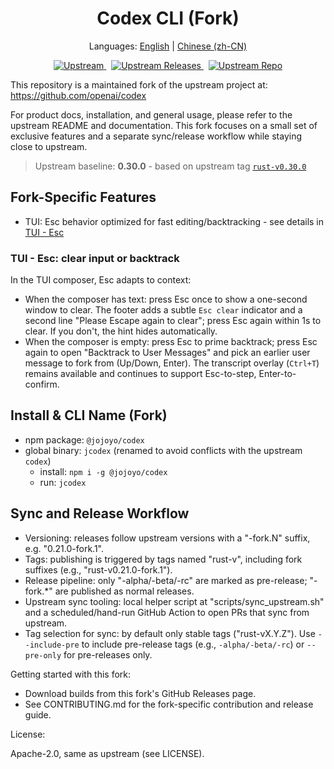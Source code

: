 <h1 align="center">Codex CLI (Fork)</h1>

<p align="center">Languages: <a href="README.md">English</a> | <a href="README.zh-CN.md">Chinese (zh-CN)</a></p>

<p align="center">
  <a href="https://github.com/openai/codex/releases/tag/rust-v0.30.0">
    <img alt="Upstream" src="https://img.shields.io/badge/upstream-0.30.0-blue" />
  </a>
  &nbsp;
  <a href="https://github.com/openai/codex/releases">
    <img alt="Upstream Releases" src="https://img.shields.io/badge/upstream-releases-555" />
  </a>
  &nbsp;
  <a href="https://github.com/openai/codex">
    <img alt="Upstream Repo" src="https://img.shields.io/badge/source-openai%2Fcodex-555" />
  </a>

</p>

This repository is a maintained fork of the upstream project at:
https://github.com/openai/codex

For product docs, installation, and general usage, please refer to the
upstream README and documentation. This fork focuses on a small set of
exclusive features and a separate sync/release workflow while staying close to upstream.

> Upstream baseline: **0.30.0** - based on upstream tag
> [`rust-v0.30.0`](https://github.com/openai/codex/releases/tag/rust-v0.30.0)

## Fork-Specific Features

- TUI: Esc behavior optimized for fast editing/backtracking - see details in [TUI - Esc](#tui--esc-clear-input-or-backtrack)

### TUI - Esc: clear input or backtrack

In the TUI composer, Esc adapts to context:

- When the composer has text: press Esc once to show a one-second window to clear. The footer adds a subtle `Esc clear` indicator and a second line "Please Escape again to clear"; press Esc again within 1s to clear. If you don't, the hint hides automatically.
- When the composer is empty: press Esc to prime backtrack; press Esc again to open "Backtrack to User Messages" and pick an earlier user message to fork from (Up/Down, Enter). The transcript overlay (`Ctrl+T`) remains available and continues to support Esc-to-step, Enter-to-confirm.

## Install & CLI Name (Fork)

- npm package: `@jojoyo/codex`
- global binary: `jcodex` (renamed to avoid conflicts with the upstream `codex`)
  - install: `npm i -g @jojoyo/codex`
  - run: `jcodex`

## Sync and Release Workflow

- Versioning: releases follow upstream versions with a "-fork.N" suffix, e.g. "0.21.0-fork.1".
- Tags: publishing is triggered by tags named "rust-v<version>", including fork suffixes (e.g., "rust-v0.21.0-fork.1").
- Release pipeline: only "-alpha/-beta/-rc" are marked as pre-release; "-fork.*" are published as normal releases.
- Upstream sync tooling: local helper script at "scripts/sync_upstream.sh" and a scheduled/hand-run GitHub Action to open PRs that sync from upstream.
- Tag selection for sync: by default only stable tags ("rust-vX.Y.Z"). Use `--include-pre` to include pre-release tags (e.g., `-alpha/-beta/-rc`) or `--pre-only` for pre-releases only.

Getting started with this fork:

- Download builds from this fork's GitHub Releases page.
- See CONTRIBUTING.md for the fork-specific contribution and release guide.

License:

Apache-2.0, same as upstream (see LICENSE).
